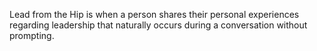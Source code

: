 <!--
.. title: What does Lead from the Hip mean?
.. slug: about-lead-from-the-hip
.. date: 2019-03-13 05:05:00 UTC
.. tags: about
.. category:
.. link: 
.. description: This post describes why Lead from the Hip exists.
.. type: text
-->

Lead from the Hip is when a person shares their personal experiences regarding leadership that naturally occurs during a conversation without prompting.
